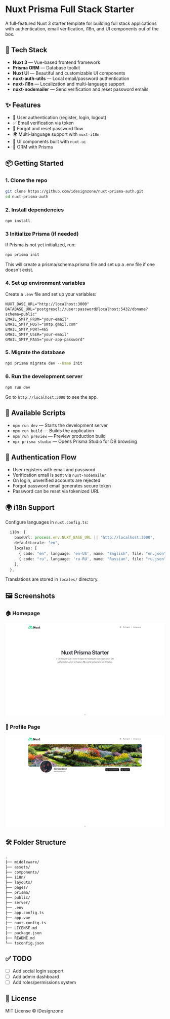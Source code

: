 # Nuxt Prisma Full Stack Starter 

A full-featured Nuxt 3 starter template for building full stack applications with authentication, email verification, i18n, and UI components out of the box.

## 🔧 Tech Stack

* **Nuxt 3** — Vue-based frontend framework
* **Prisma ORM** — Database toolkit
* **Nuxt UI** — Beautiful and customizable UI components
* **nuxt-auth-utils** — Local email/password authentication
* **nuxt-i18n** — Localization and multi-language support
* **nuxt-nodemailer** — Send verification and reset password emails

## ✨ Features

* 🔐 User authentication (register, login, logout)
* ✅ Email verification via token
* 🔄 Forgot and reset password flow
* 🌍 Multi-language support with `nuxt-i18n`
* 🎨 UI components built with `nuxt-ui`
* 🧠 ORM with Prisma

## 📦 Getting Started

### 1. Clone the repo

```bash
git clone https://github.com/idesignzone/nuxt-prisma-auth.git
cd nuxt-prisma-auth
```

### 2. Install dependencies

```bash
npm install
```

### 3 Initialize Prisma (if needed)

If Prisma is not yet initialized, run:

```bash
npx prisma init
```

This will create a prisma/schema.prisma file and set up a .env file if one doesn't exist.

### 4. Set up environment variables

Create a `.env` file and set up your variables:

```env
NUXT_BASE_URL="http://localhost:3000"
DATABASE_URL="postgresql://user:password@localhost:5432/dbname?schema=public"
EMAIL_SMTP_FROM="your-email"
EMAIL_SMTP_HOST="smtp.gmail.com"
EMAIL_SMTP_PORT=465
GMAIL_SMTP_USER="your-email"
GMAIL_SMTP_PASS="your-app-password"
```

### 5. Migrate the database

```bash
npx prisma migrate dev --name init
```

### 6. Run the development server

```bash
npm run dev
```

Go to `http://localhost:3000` to see the app.

## 🧪 Available Scripts

* `npm run dev` — Starts the development server
* `npm run build` — Builds the application
* `npm run preview` — Preview production build
* `npx prisma studio` — Opens Prisma Studio for DB browsing

## 🔐 Authentication Flow

* User registers with email and password
* Verification email is sent via `nuxt-nodemailer`
* On login, unverified accounts are rejected
* Forgot password email generates secure token
* Password can be reset via tokenized URL

## 🌍 i18n Support

Configure languages in `nuxt.config.ts`:

```ts
  i18n: {
    baseUrl: process.env.NUXT_BASE_URL || 'http://localhost:3000',
    defaultLocale: "en",
    locales: [
      { code: "en", language: 'en-US', name: "English", file: "en.json" },
      { code: "ru", language: 'ru-RU', name: "Russian", file: "ru.json" },
    ],
  },
```

Translations are stored in `locales/` directory.

## 🖼️ Screenshots

### 🏠 Homepage

![Homepage](./public/screenshots/homepage.png)

### 👤 Profile Page

![Profile Page](./public/screenshots/profile.png)

## 🛠️ Folder Structure

```
.
├── middleware/
├── assets/
├── components/
├── i18n/
├── layouts/
├── pages/
├── prisma/
├── public/
├── server/
├── .env
├── app.config.ts
├── app.vue
├── nuxt.config.ts
├── LICENSE.md
├── package.json
├── README.md
└── tsconfig.json
```

## ✅ TODO

* [ ] Add social login support
* [ ] Add admin dashboard
* [ ] Add roles/permissions system

## 📄 License

MIT License © iDesignzone
